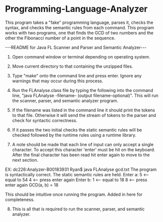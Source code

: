 Programming-Language-Analyzer
=============================

This program takes a "fake" programming language, parses it, checks the syntax, and checks the semantic rules from each command. This program works with two programs, one that finds the GCD of two numbers and the other the Fibonacci number of a point in the sequence.

---README for Java FL Scanner and Parser and Semantic Analyzer---

1. Open command window or terminal depending on operating system.

2. Move current directory to that containing the unzipped files.

3. Type "make" onto the command line and press enter. Ignore any warnings that may occur during this process.

4. Run the FLAnalyse.class file by typing the following into the command line, "java FLAnalyse -filename- (output filename-optional)". This will run the scanner, parser, and semantic analyzer program.

5. If the filename was listed in the command line it should print the tokens to that file. Otherwise it will send the stream of tokens to the parser and check for syntactic correctness.

6. If it passes the two initial checks the static semantic rules will be checked followed by the runtime rules using a runtime library.

7. A note should be made that each line of input can only accept a single character. To accept this character 'enter' must be hit on the keyboard. After the final character has been read hit enter again to move to the next section.

EX:
dc226:Analyzer-B00183931 Ryan$ java FLAnalyse gcd.txt
The program is syntactically correct.
The static semantic rules are held.
Enter a: 5        <-- equal to 54
4
  	  <-- press enter again
Enter b: 1        <-- equal to 18
8
		  <-- press enter again
GCD(a, b) = 18

This should be intuitive once running the program. Added in here for completeness.

8. This is all that is required to run the scanner, parser, and semantic analyzer.
